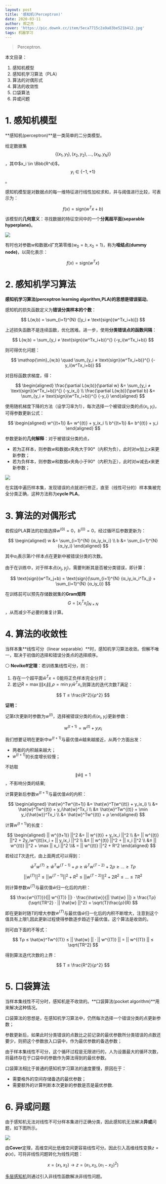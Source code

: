 ```yaml
---
layout: post
title: '感知机(Perceptron)'
date: 2020-03-11
author: 郑之杰
cover: 'https://pic.downk.cc/item/5eca7715c2a9a83be521b412.jpg'
tags: 机器学习
---
```


> Perceptron.

本文目录：
1. 感知机模型
2. 感知机学习算法（PLA）
3. 算法的对偶形式
4. 算法的收敛性
5. 口袋算法
6. 异或问题

# 1. 感知机模型
**感知机(perceptron)**是一类简单的二分类模型。

给定数据集$$\{(x_1,y_1),(x_2,y_2),...,(x_N,y_N)\}$$，其中$x_i \in \Bbb{R^d}$，$$y_i \in \{-1,+1\}$$。

感知机模型是对数据点的每一维特征进行线性加权求和，并与阈值进行比较，可表示为：

$$ f(x) = \text{sign}(w^Tx+b) $$

该模型的**几何意义**：寻找数据的特征空间中的一个**分离超平面(separable hyperplane)**。

![](https://pic.downk.cc/item/5eca5f20c2a9a83be50895dd.jpg)

有时也对参数$w$和数据$x$扩充第零维($w_0=b,x_0=1$)，称为**哑结点(dummy node)**，以简化表示：

$$ f(x) = \text{sign}(w^Tx) $$

# 2. 感知机学习算法
**感知机学习算法(perceptron learning algorithm,PLA)**的思想是**错误驱动**。

感知机的损失函数定义为**错误分类样本的个数**：

$$ L(w,b) = \sum_{i=1}^{N} {[y_i ≠ \text{sign}(w^Tx_i+b)]} $$

上述损失函数不是连续函数，优化困难。进一步，使用**分类错误点的函数间隔**：

$$ L(w,b) = \sum_{y_i ≠ \text{sign}(w^Tx_i+b)}^{} {-y_i(w^Tx_i+b)} $$

则可得优化问题：

$$ \mathop{\min}_{w,b} \quad \sum_{y_i ≠ \text{sign}(w^Tx_i+b)}^{} {-y_i(w^Tx_i+b)} $$

对目标函数求梯度，得：

$$ \begin{aligned} \frac{\partial L(w,b)}{\partial w} &= \sum_{y_i ≠ \text{sign}(w^Tx_i+b)}^{} {-y_ix_i} \\ \frac{\partial L(w,b)}{\partial b} &= \sum_{y_i ≠ \text{sign}(w^Tx_i+b)}^{} {-y_i} \end{aligned} $$

使用随机梯度下降的方法（设学习率为$1$），每次选择一个被错误分类的点$(x_i,y_i)$，可得参数更新公式：

$$ \begin{aligned} w^{(t+1)} &= w^{(t)} + y_ix_i \\ b^{(t+1)} &= b^{(t)} + y_i \end{aligned} $$

参数更新的**几何解释**：对于被错误分类的点，
- 若为正样本，则参数$w$和数据$x$夹角大于90°（内积为负），此时对$w$加上$x$来更新参数；
- 若为负样本，则参数$w$和数据$x$夹角小于90°（内积为正），此时对$w$减去$x$来更新参数；

![](https://pic.imgdb.cn/item/5eca636fc2a9a83be50d0ea7.jpg)

在实践中遍历样本集，发现错误的点就进行修正，直至（线性可分的）样本集被完全分类正确，这种方法称为**cycle PLA**。

# 3. 算法的对偶形式
若假设PLA算法的初值选择$w^{(0)}=0$，$b^{(0)}=0$，经过循环后参数更新为：

$$ \begin{aligned} w &= \sum_{i=1}^{N} {α_iy_ix_i} \\ b &= \sum_{i=1}^{N} {α_iy_i} \end{aligned} $$

其中$α_i$表示第$i$个样本点在更新中被错误分类的次数。

由于在训练中，对于样本点$(x_j,y_j)$，需要判断其是否被分类错误，即计算：

$$ \text{sign}(w^Tx_j+b) = \text{sign}(\sum_{i=1}^{N} {α_iy_ix_i^Tx_j} + \sum_{i=1}^{N} {α_iy_i}) $$

在训练前可以预先存储数据集的**Gram矩阵**$$G=[x_i^Tx_j]_{N×N}$$，从而减少不必要的重复计算。

# 4. 算法的收敛性
当样本集**线性可分（linear separable）**时，感知机学习算法收敛。但解不唯一，取决于初值的选择和错误分类点的选择顺序。

⚪ **Novikoff定理**：若训练集线性可分，则：
1. 存在一个超平面${\hat{w}}^Tx=0$能将正负样本完全分开；
2. 若记$R=\max \|\| x_i \|\|$,$ρ=\min y_i{\hat{w}}^Tx_i$,则算法的迭代次数$T$满足：

$$ T ≤ \frac{R^2}{ρ^2} $$

**证明：**

记第$t$次更新时参数为$w^{(t)}$，选择被错误分类的点$(x_i,y_i)$更新参数：

$$ w^{(t+1)} = w^{(t)} + y_ix_i $$

我们想要证明在更新中$w^{(t+1)}$与最优值$\hat{w}$越来越接近，从两个方面出发：
- 两者的内积越来越大；
- $w^{(t+1)}$的长度增长较慢；

不妨取$$\| \hat{w} \| = 1$$，不影响分类的结果;

计算更新后参数$w^{(t+1)}$与最优值$\hat{w}$的内积：

$$ \begin{aligned} \hat{w}^Tw^{(t+1)} &= \hat{w}^T(w^{(t)} + y_ix_i) \\ &= \hat{w}^Tw^{(t)} + y_i\hat{w}^Tx_i \\ &≥ \hat{w}^Tw^{(t)} + \min y_i{\hat{w}}^Tx_i \\ &= \hat{w}^Tw^{(t)} + ρ \end{aligned} $$

计算$w^{(t+1)}$的长度：

$$ \begin{aligned} || w^{(t+1)} ||^2 &= || w^{(t)} + y_ix_i ||^2 \\ &= || w^{(t)} ||^2 + 2y_iw^{(t)}x_i + || y_ix_i ||^2 \\ &≤ || w^{(t)} ||^2 + || x_i ||^2 \\ &≤ || w^{(t)} ||^2 + \max || x_i ||^2 \\& = || w^{(t)} ||^2 + R^2 \end{aligned} $$

若经过$T$次迭代，由上面两式可以得到：

$$ \hat{w}^Tw^{(T)} ≥ \hat{w}^Tw^{(T-1)} + ρ≥ \hat{w}^Tw^{(T-2)} + 2ρ≥... ≥ Tρ $$

$$ || w^{(T)} ||^2 ≤ || w^{(T-1)} ||^2 + R^2≤ || w^{(T-2)} ||^2 + 2R^2≤... ≤ TR^2 $$

则计算参数$w^{(T)}$与最优值$\hat{w}$归一化后的内积：

$$ \frac{w^{(T)}}{|| w^{(T)} ||} · \frac{\hat{w}}{|| \hat{w} ||} ≥ \frac{Tρ}{\sqrt{TR^2} · || \hat{w} ||^2} = \sqrt{T}\frac{ρ}{R} $$

即在更新时随$T$的增大参数$w^{(T)}$与最优值$\hat{w}$归一化后的内积不断增大，注意到这个值具有上限$1$,因此更新过程使得参数逐步趋近于最优值，这个算法是收敛的。

则可由下面的不等式：

$$ Tρ ≤ \hat{w}^Tw^{(T)} ≤ || \hat{w} || · || w^{(T)} || = || w^{(T)} || ≤ \sqrt{TR^2} $$

得到算法迭代次数的上界：

$$ T ≤ \frac{R^2}{ρ^2} $$

# 5. 口袋算法
当样本集线性不可分时，感知机是不收敛的。**口袋算法(pocket algorithm)**用来解决这种情况。

口袋算法的思想是，在感知机学习算法中，仍然每次选择一个错误分类的点更新参数；

参数更新后，如果此时分类错误的点数比之前记录的最优参数所分类错误的点数还要少，则把这个参数放入口袋中，作为最优参数的备选参数；

由于样本集线性不可分，这个循环过程是无限进行的，人为设置最大的循环次数，将最终存在于口袋中的参数作为算法得到的最优参数。

口袋算法相比于普通的感知机学习算法的速度要慢，原因在于：
- 需要格外的空间存储备选的最优参数；
- 需要额外的计算判断本次更新的参数是否是最优参数.

# 6. 异或问题
由于感知机无法对线性不可分样本集进行正确分类，因此感知机无法解决**异或**问题，如下图所示。

![](https://pic.imgdb.cn/item/611dea604907e2d39c3daaf5.jpg)

由**Cover**定理，高维空间比低维空间更容易线性可分。因此引入高维线性变换$z=\phi(x)$，可将非线性问题转化为线性问题：

$$ x=(x_1,x_2)→z=(x_1,x_2,(x_1-x_2)^2) $$

[多层感知机]((https://0809zheng.github.io/2020/04/17/feedforward-neural-network.html))则通过引入非线性函数解决非线性问题。
